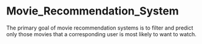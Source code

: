 # Movie_Recommendation_System
The primary goal of movie recommendation systems is to filter and predict only those movies that a corresponding user is most likely to want to watch.
